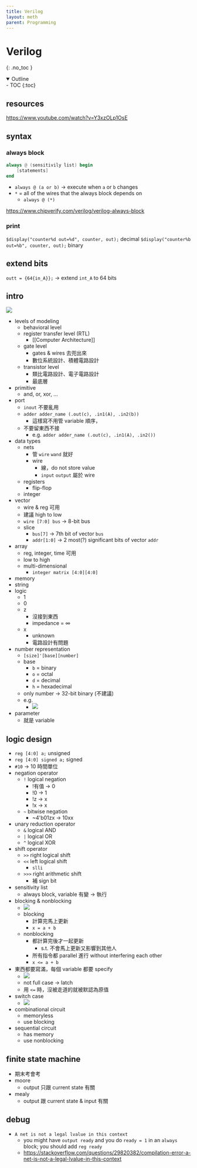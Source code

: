 ```yaml
---
title: Verilog
layout: meth
parent: Programming
---
```

# Verilog
{: .no_toc }

<details open markdown="block">
  <summary>
    Outline
  </summary>
- TOC
{:toc}
</details>

## resources
https://www.youtube.com/watch?v=Y3xzOLp1OsE

## syntax	
### always block
```verilog
always @ (sensitivily list) begin
	[statements]
end
```
- `always @ (a or b)` → execute when `a` or `b` changes
- `*` =  all of the wires that the always block depends on
	- `always @ (*)`

https://www.chipverify.com/verilog/verilog-always-block


### print
`$display("counter%d out=%d", counter, out);` decimal
`$display("counter%b out=%b", counter, out);` binary

## extend bits
`outt = {64{in_A}};` → extend `int_A` to 64 bits

## intro

![](https://i.imgur.com/7ytJc9s.png)

- levels of modeling
	- behavioral level
	- register transfer level (RTL)
		- [[Computer Architecture]]
	- gate level
		- gates & wires 去兜出來
		- 數位系統設計、積體電路設計
	- transistor level
		- 類比電路設計、電子電路設計
		- 最底層
- primitive
	- and, or, xor, ...
- port
	- `inout` 不要亂用
	- `adder adder_name (.out(c), .in1(A), .in2(b))`
		- 這樣寫不用管 variable 順序，
	- 不要留東西不接
		- e.g. `adder adder_name (.out(c), .in1(A), .in2())`
- data types
	- nets
		- 管 `wire` `wand` 就好
		- wire
			- 線，do not store value
			- `input` `output` 屬於 wire
	- registers
		- flip-flop
	- integer
- vector
	- wire & reg 可用
	- 建議 high to low
	- `wire [7:0] bus` → 8-bit bus
	- slice
		- `bus[7]` → 7th bit of vector `bus`
		- `addr[1:0]` → 2 most(?) significant bits of vector `addr`
- array
	- reg, integer, time 可用
	- low to high
	- multi-dimensional
		- `integer matrix [4:0][4:0]`
- memory
- string
- logic
	- 1
	- 0
	- z
		- 沒接到東西
		- impedance = $\infty$
	- x
		- unknown
		- 電路設計有問題
- number representation
	- `[size]'[base][number]`
	- base
		- `b` = binary
		- `o` = octal
		- `d` = decimal
		- `h` = hexadecimal
	- only number → 32-bit binary (不建議)
	- e.g.
		- ![](https://i.imgur.com/0KdXdyH.png)
- parameter
	- 就是 variable

## logic design
- `reg [4:0] a;` unsigned
- `reg [4:0] signed a;` signed
- `#10` → 10 時間單位
- negation operator
	- `!` logical negation
		- !有值 → 0
		- !0 → 1
		- !z → x
		- !x → x
	- `~` bitwise negation
		- ~4'b01zx → 10xx
- unary reduction operator
	- `&` logical AND
	- `|` logical OR
	- `^` logical XOR
- shift operator
	- `>>` right logical shift
	- `<<` left logical shift
		- `slli`
	- `>>>` right arithmetic shift
		- 補 sign bit
- sensitivity list
	- always block, variable 有變 → 執行
- blocking & nonblocking
	- ![](https://i.imgur.com/s7tkR3K.png)
	- blocking
		- 計算完馬上更新
		- `x = a + b`
	- nonblocking
		- 都計算完後才一起更新
			- s.t. 不會馬上更新又影響到其他人
		- 所有指令都 parallel 進行 without interfering each other
		- `x <= a + b`
- 東西都要寫滿，每個 variable 都要 specify
	- ![](https://i.imgur.com/AiY9jZM.png)
	- not full case → latch
	- 用 `<=` 時，沒被走道的就被默認為原值
- switch case
	- ![](https://i.imgur.com/RQeo9Mb.png)
- combinational circuit
	- memoryless
	- use blocking
- sequential circuit
	- has memory
	- use nonblocking

## finite state machine
- 期末考會考
- moore
	- output 只跟 current state 有關
- mealy
	- output 跟 current state & input 有關

## debug
- `A net is not a legal lvalue in this context`
	- you might have `output ready` and you do `ready = 1` in an `always` block; you should add `reg ready`
	- https://stackoverflow.com/questions/29820382/compilation-error-a-net-is-not-a-legal-lvalue-in-this-context